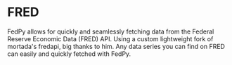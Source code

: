 # FRED

FedPy allows for quickly and seamlessly fetching data from the Federal Reserve Economic Data (FRED) API. Using a custom lightweight fork of mortada's fredapi, big thanks to him. Any data series you can find on FRED can easily and quickly fetched with FedPy.
